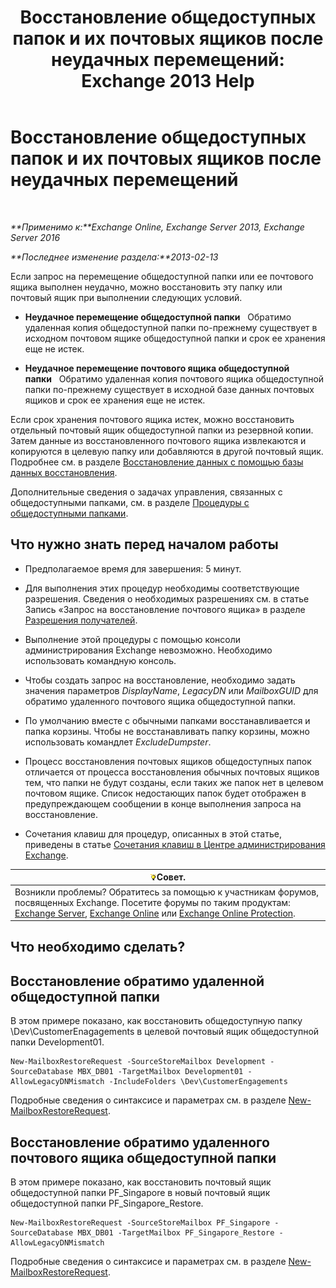 ﻿---
title: 'Восстановление общедоступных папок и их почтовых ящиков после неудачных перемещений: Exchange 2013 Help'
TOCTitle: Восстановление общедоступных папок и их почтовых ящиков после неудачных перемещений
ms:assetid: 2ade83c9-5f9b-4945-bf32-48fa8185b515
ms:mtpsurl: https://technet.microsoft.com/ru-ru/library/JJ983802(v=EXCHG.150)
ms:contentKeyID: 52061215
ms.date: 04/30/2018
mtps_version: v=EXCHG.150
ms.translationtype: HT
---

# Восстановление общедоступных папок и их почтовых ящиков после неудачных перемещений

 

_**Применимо к:**Exchange Online, Exchange Server 2013, Exchange Server 2016_

_**Последнее изменение раздела:**2013-02-13_

Если запрос на перемещение общедоступной папки или ее почтового ящика выполнен неудачно, можно восстановить эту папку или почтовый ящик при выполнении следующих условий.

  - **Неудачное перемещение общедоступной папки**   Обратимо удаленная копия общедоступной папки по-прежнему существует в исходном почтовом ящике общедоступной папки и срок ее хранения еще не истек.

  - **Неудачное перемещение почтового ящика общедоступной папки**   Обратимо удаленная копия почтового ящика общедоступной папки по-прежнему существует в исходной базе данных почтовых ящиков и срок ее хранения еще не истек.

Если срок хранения почтового ящика истек, можно восстановить отдельный почтовый ящик общедоступной папки из резервной копии. Затем данные из восстановленного почтового ящика извлекаются и копируются в целевую папку или добавляются в другой почтовый ящик. Подробнее см. в разделе [Восстановление данных с помощью базы данных восстановления](restore-data-using-a-recovery-database-exchange-2013-help.md).

Дополнительные сведения о задачах управления, связанных с общедоступными папками, см. в разделе [Процедуры с общедоступными папками](public-folder-procedures-exchange-2013-help.md).

## Что нужно знать перед началом работы

  - Предполагаемое время для завершения: 5 минут.

  - Для выполнения этих процедур необходимы соответствующие разрешения. Сведения о необходимых разрешениях см. в статье Запись «Запрос на восстановление почтового ящика» в разделе [Разрешения получателей](recipients-permissions-exchange-2013-help.md).

  - Выполнение этой процедуры с помощью консоли администрирования Exchange невозможно. Необходимо использовать командную консоль.

  - Чтобы создать запрос на восстановление, необходимо задать значения параметров *DisplayName*, *LegacyDN* или *MailboxGUID* для обратимо удаленного почтового ящика общедоступной папки.

  - По умолчанию вместе с обычными папками восстанавливается и папка корзины. Чтобы не восстанавливать папку корзины, можно использовать командлет *ExcludeDumpster*.

  - Процесс восстановления почтовых ящиков общедоступных папок отличается от процесса восстановления обычных почтовых ящиков тем, что папки не будут созданы, если таких же папок нет в целевом почтовом ящике. Список недостающих папок будет отображен в предупреждающем сообщении в конце выполнения запроса на восстановление.

  - Сочетания клавиш для процедур, описанных в этой статье, приведены в статье [Сочетания клавиш в Центре администрирования Exchange](keyboard-shortcuts-in-the-exchange-admin-center-exchange-online-protection-help.md).

<table>
<thead>
<tr class="header">
<th><img src="images/Bb124558.tip(EXCHG.150).gif" title="Совет" alt="Совет" />Совет.</th>
</tr>
</thead>
<tbody>
<tr class="odd">
<td>Возникли проблемы? Обратитесь за помощью к участникам форумов, посвященных Exchange. Посетите форумы по таким продуктам: <a href="https://go.microsoft.com/fwlink/p/?linkid=60612">Exchange Server</a>, <a href="https://go.microsoft.com/fwlink/p/?linkid=267542">Exchange Online</a> или <a href="https://go.microsoft.com/fwlink/p/?linkid=285351">Exchange Online Protection</a>.</td>
</tr>
</tbody>
</table>


## Что необходимо сделать?

## Восстановление обратимо удаленной общедоступной папки

В этом примере показано, как восстановить общедоступную папку \\Dev\\CustomerEnagagements в целевой почтовый ящик общедоступной папки Development01.

    New-MailboxRestoreRequest -SourceStoreMailbox Development -SourceDatabase MBX_DB01 -TargetMailbox Development01 -AllowLegacyDNMismatch -IncludeFolders \Dev\CustomerEngagements

Подробные сведения о синтаксисе и параметрах см. в разделе [New-MailboxRestoreRequest](https://technet.microsoft.com/ru-ru/library/ff829875\(v=exchg.150\)).

## Восстановление обратимо удаленного почтового ящика общедоступной папки

В этом примере показано, как восстановить почтовый ящик общедоступной папки PF\_Singapore в новый почтовый ящик общедоступной папки PF\_Singapore\_Restore.

    New-MailboxRestoreRequest -SourceStoreMailbox PF_Singapore -SourceDatabase MBX_DB01 -TargetMailbox PF_Singapore_Restore -AllowLegacyDNMismatch

Подробные сведения о синтаксисе и параметрах см. в разделе [New-MailboxRestoreRequest](https://technet.microsoft.com/ru-ru/library/ff829875\(v=exchg.150\)).


